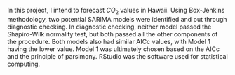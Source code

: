 In this project, I intend to forecast $CO_{2}$ values in Hawaii. Using Box-Jenkins methodology, two potential 
SARIMA models were identified and put through diagnostic checking. In diagnostic checking, neither model 
passed the Shapiro-Wilk normality test, but both passed all the other components of the procedure. Both 
models also had similar AICc values, with Model 1 having the lower value. Model 1 was ultimately chosen based 
on the AICc and the principle of parsimony. RStudio was the software used for statistical computing.